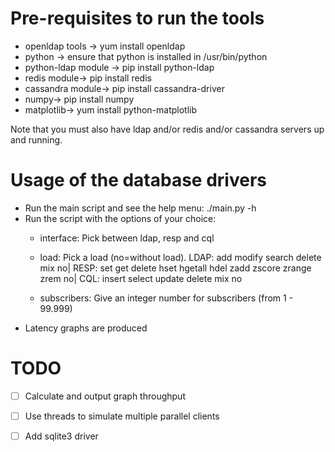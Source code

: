 # Pre-requisites to run the tools
- openldap tools -> yum install openldap
- python -> ensure that python is installed in /usr/bin/python
- python-ldap module -> pip install python-ldap
- redis module-> pip install redis
- cassandra module-> pip install cassandra-driver
- numpy-> pip install numpy
- matplotlib-> yum install python-matplotlib

Note that you must also have ldap and/or redis and/or cassandra servers up and running.

# Usage of the database drivers
- Run the main script and see the help menu: ./main.py -h
- Run the script with the options of your choice: 
  - interface: Pick between ldap, resp and cql
  - load: Pick a load (no=without load). LDAP: add modify search delete mix no| 
                                         RESP: set get delete hset hgetall hdel zadd zscore zrange zrem no| 
                                         CQL: insert select update delete mix no
                                         
  - subscribers: Give an integer number for subscribers (from 1 - 99.999)
- Latency graphs are produced

# TODO
- [ ] Calculate and output graph throughput
- [ ] Use threads to simulate multiple parallel clients
- [ ] Add sqlite3 driver

 
